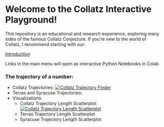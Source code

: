 # Welcome to the Collatz Interactive Playground!

This repository is an educational and research experience, exploring many sides of the famous Collatz Conjecture. If you're new to the world of Collatz, I recommend starting with our:

[Introduction](Intro.md)

Links in the main menu will open as interactive Python Notebooks in Colab

### The trajectory of a number:
* Collatz Trajectories: [![Collatz Trajectory Finder](https://colab.research.google.com/assets/colab-badge.svg)](https://colab.research.google.com/github/GTonyJacobs/Collatz/blob/main/scripts/intro_trajectory_finder.ipynb)
* Terras and Syracuse Trajectories:
* Visualizations
  * Collatz Trajectory Length Scatterplot: [![Collatz Trajectory Length Scatterplot](https://colab.research.google.com/assets/colab-badge.svg)](https://colab.research.google.com/github/GTonyJacobs/Collatz/blob/main/scripts/Collatz_trajectory_length_scatterplot.ipynb)
  * Terras Trajectory Length Scatterplot 
  * Syracuse Trajectory Length Scatterplot 
